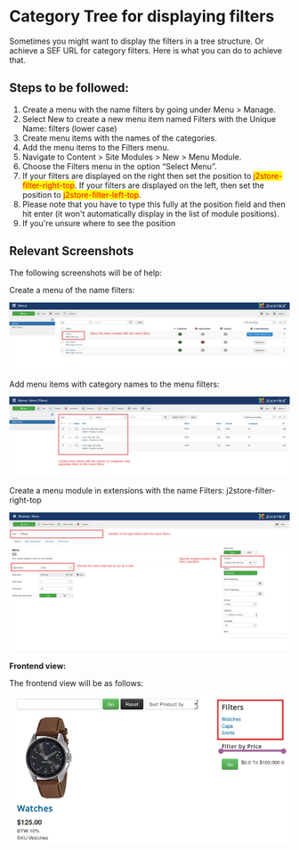 # Category Tree for displaying filters

Sometimes you might want to display the filters in a tree structure. Or achieve a SEF URL for category filters. Here is what you can do to achieve that.

## Steps to be followed: <a href="#steps-to-be-followed" id="steps-to-be-followed"></a>

1. Create a menu with the name filters by going under Menu > Manage.
2. Select New to create a new menu item named Filters with the Unique Name: filters (lower case)
3. Create menu items with the names of the categories.
4. Add the menu items to the Filters menu.
5. Navigate to Content > Site Modules > New > Menu Module.
6. Choose the Filters menu in the option “Select Menu”.
7. If your filters are displayed on the right then set the position to <mark style="color:red;">j2store-filter-right-top</mark>. If your filters are displayed on the left, then set the position to <mark style="color:red;">j2store-filter-left-top</mark>.
8. Please note that you have to type this fully at the position field and then hit enter (it won't automatically display in the list of module positions).
9. If you're unsure where to see the position



## Relevant Screenshots <a href="#relevant-screenshots" id="relevant-screenshots"></a>

The following screenshots will be of help:

Create a menu of the name filters:

![categorytree](https://raw.githubusercontent.com/j2store/doc-images/master/layout/category-tree-for-displaying-filters/categorytree1.png)

Add menu items with category names to the menu filters:

![categorytree2](https://raw.githubusercontent.com/j2store/doc-images/master/layout/category-tree-for-displaying-filters/categorytree2.png)

Create a menu module in extensions with the name Filters: j2store-filter-right-top

![category3](https://raw.githubusercontent.com/j2store/doc-images/master/layout/category-tree-for-displaying-filters/categorytree3.png)

**Frontend view:**

The frontend view will be as follows:

![categorytree4](https://raw.githubusercontent.com/j2store/doc-images/master/layout/category-tree-for-displaying-filters/categorytree4.png)
